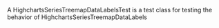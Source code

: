 A HighchartsSeriesTreemapDataLabelsTest is a test class for testing the behavior of HighchartsSeriesTreemapDataLabels